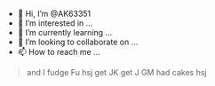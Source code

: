 - 👋 Hi, I’m @AK63351
- 👀 I’m interested in ...
- 🌱 I’m currently learning ...
- 💞️ I’m looking to collaborate on ...
- 📫 How to reach me ...

<!---
AK63351/AK63351 is a ✨ special ✨ repository because its `README.md` (this file) appears on your GitHub profile.
You can click the Preview link to take a look at your changes.
--->
>and I fudge Fu hsj get JK get J GM had 
>cakes hsj 
